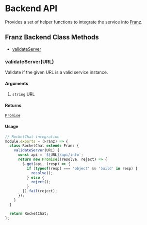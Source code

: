 # Backend API

Provides a set of helper functions to integrate the service into [Franz](http://meetfranz.com).

## Franz Backend Class Methods
* [validateServer](#user-content-validateserver)

### validateServer(URL)
Validate if the given URL is a valid service instance.  

#### Arguments
1. `string` URL

#### Returns
[`Promise`](https://developer.mozilla.org/en/docs/Web/JavaScript/Reference/Global_Objects/Promise)

#### Usage

```js
// RocketChat integration
module.exports = (Franz) => {
  class RocketChat extends Franz {
    validateServer(URL) {
      const api = `${URL}/api/info`;
      return new Promise((resolve, reject) => {
        $.get(api, (resp) => {
          if (typeof(resp) === 'object' && 'build' in resp) {
            resolve();
          } else {
            reject();
          }
        }).fail(reject);
      });
    }
  }

  return RocketChat;
};
```
